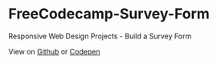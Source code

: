 # FreeCodecamp-Survey-Form
Responsive Web Design Projects - Build a Survey Form

View on [Github](https://enolife.github.io/Responsive-Design-Survey-Form/survey_form.html) or [Codepen](https://codepen.io/enouwem-jim/full/yLyqeWo) 
